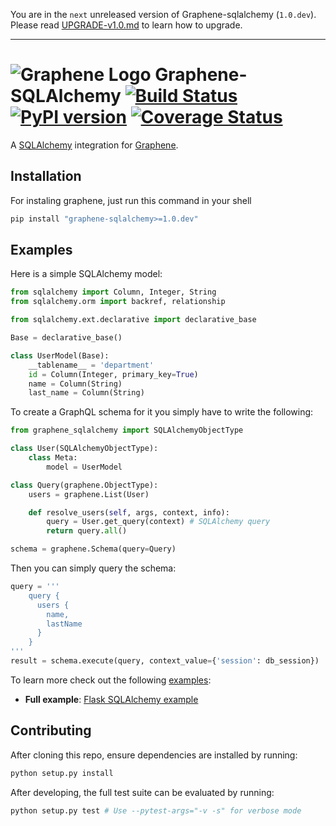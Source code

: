 You are in the `next` unreleased version of Graphene-sqlalchemy (`1.0.dev`).
Please read [UPGRADE-v1.0.md](https://github.com/graphql-python/graphene/blob/master/UPGRADE-v1.0.md) to learn how to upgrade.

---

# ![Graphene Logo](http://graphene-python.org/favicon.png) Graphene-SQLAlchemy [![Build Status](https://travis-ci.org/graphql-python/graphene-sqlalchemy.svg?branch=master)](https://travis-ci.org/graphql-python/graphene-sqlalchemy) [![PyPI version](https://badge.fury.io/py/graphene-sqlalchemy.svg)](https://badge.fury.io/py/graphene-sqlalchemy) [![Coverage Status](https://coveralls.io/repos/graphql-python/graphene-sqlalchemy/badge.svg?branch=master&service=github)](https://coveralls.io/github/graphql-python/graphene-sqlalchemy?branch=master)


A [SQLAlchemy](http://www.sqlalchemy.org/) integration for [Graphene](http://graphene-python.org/).

## Installation

For instaling graphene, just run this command in your shell

```bash
pip install "graphene-sqlalchemy>=1.0.dev"
```

## Examples

Here is a simple SQLAlchemy model:

```python
from sqlalchemy import Column, Integer, String
from sqlalchemy.orm import backref, relationship

from sqlalchemy.ext.declarative import declarative_base

Base = declarative_base()

class UserModel(Base):
    __tablename__ = 'department'
    id = Column(Integer, primary_key=True)
    name = Column(String)
    last_name = Column(String)
```

To create a GraphQL schema for it you simply have to write the following:

```python
from graphene_sqlalchemy import SQLAlchemyObjectType

class User(SQLAlchemyObjectType):
    class Meta:
        model = UserModel

class Query(graphene.ObjectType):
    users = graphene.List(User)

    def resolve_users(self, args, context, info):
        query = User.get_query(context) # SQLAlchemy query
        return query.all()

schema = graphene.Schema(query=Query)
```

Then you can simply query the schema:

```python
query = '''
    query {
      users {
        name,
        lastName
      }
    }
'''
result = schema.execute(query, context_value={'session': db_session})
```

To learn more check out the following [examples](examples/):

* **Full example**: [Flask SQLAlchemy example](examples/flask_sqlalchemy)


## Contributing

After cloning this repo, ensure dependencies are installed by running:

```sh
python setup.py install
```

After developing, the full test suite can be evaluated by running:

```sh
python setup.py test # Use --pytest-args="-v -s" for verbose mode
```
